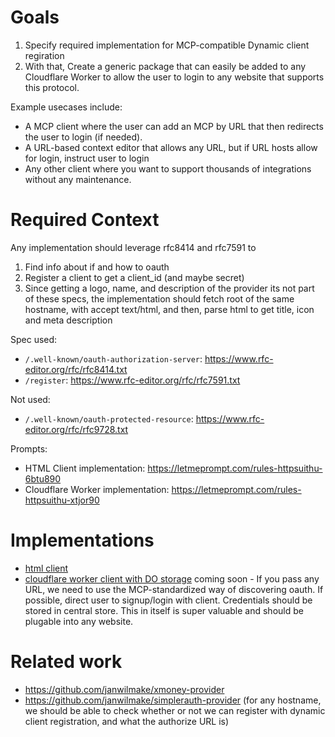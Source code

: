 # Goals

1. Specify required implementation for MCP-compatible Dynamic client regiration
2. With that, Create a generic package that can easily be added to any Cloudflare Worker to allow the user to login to any website that supports this protocol.

Example usecases include:

- A MCP client where the user can add an MCP by URL that then redirects the user to login (if needed).
- A URL-based context editor that allows any URL, but if URL hosts allow for login, instruct user to login
- Any other client where you want to support thousands of integrations without any maintenance.

# Required Context

Any implementation should leverage rfc8414 and rfc7591 to

1. Find info about if and how to oauth
2. Register a client to get a client_id (and maybe secret)
3. Since getting a logo, name, and description of the provider its not part of these specs, the implementation should fetch root of the same hostname, with accept text/html, and then, parse html to get title, icon and meta description

Spec used:

- `/.well-known/oauth-authorization-server`: https://www.rfc-editor.org/rfc/rfc8414.txt
- `/register`: https://www.rfc-editor.org/rfc/rfc7591.txt

Not used:

- `/.well-known/oauth-protected-resource`: https://www.rfc-editor.org/rfc/rfc9728.txt

Prompts:

- HTML Client implementation: https://letmeprompt.com/rules-httpsuithu-6btu890
- Cloudflare Worker implementation: https://letmeprompt.com/rules-httpsuithu-xtjor90

# Implementations

- [html client](index.html)
- [cloudflare worker client with DO storage](worker.ts) coming soon - If you pass any URL, we need to use the MCP-standardized way of discovering oauth. If possible, direct user to signup/login with client. Credentials should be stored in central store. This in itself is super valuable and should be plugable into any website.

# Related work

- https://github.com/janwilmake/xmoney-provider
- https://github.com/janwilmake/simplerauth-provider (for any hostname, we should be able to check whether or not we can register with dynamic client registration, and what the authorize URL is)
